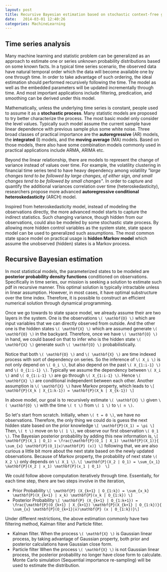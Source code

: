 ```yaml
---
layout: post
title: Recursive Bayesian estimation based on stochastic context-free grammar
date:   2014-03-01 12:40:26
categories: MachineLearning 
---
```


## Time series analysis
Many machine learning and statistic problem can be generalized as an approach to estimate one or series unknown probability distributions based on some known facts.
In a typical time series scenario, the observed data have natural temporal order which the data will become available one by one through time.
In order to take advantage of such ordering, the ideal estimation should performed recursively following the time. 
The model as well as the embedded parameters will be updated incrementally through time. 
And most important applications include filtering, predication, and smoothing can be derived under this model.

Mathematically, unless the underlying time series is constant, people used to assume it as a **stochastic process**. Many statistic models are proposed to try better characterize the process. 
The most basic model only consider the level values. Typically such model assume the current sample have linear dependence with previous sample plus some white noise. 
Three broad classes of practical importance are the **autoregressive** (AR) models, the **integrated** (I) models, and the **moving average** (MA) models. 
Based on those models, there also have some combination models commonly used in practical applications include ARMA, ARIMA etc.

Beyond the linear relationship, there are models to represent the change of variance instead of values over time. 
For example, the volatility clustering in financial time series tend to have heavy dependency among volatility _"large changes tend to be followed by large changes, of either sign, and small changes tend to be followed by small changes"_.
In order to capture and quantify the additional variances correlation over time (heteroskedasticity), researchers propose more advanced **autoregressive conditional heteroskedasticity** (ARCH) model.

Inspired from heteroskedasticity model, instead of modeling the observations directly, the more advanced model starts to capture the indirect statistics. 
Such changing variance, though hidden from our observations, could also be modeled by some stochastic state process.
By allowing more hidden control variables as the system state, state space model can be used to generalized such assumptions. 
The most common state space model on practical usage is **hidden Markov model** which assume the unobserved (hidden) states is a Markov process.

## Recursive Bayesian estimation 
In most statistical models, the parameterized states to be modeled are  **posterior probability density functions** conditioned on observations.
Specifically in time series, our mission is seeking a solution to estimate such pdf in recursive manner. 
This optimal solution is typically intractable unless in linear assumption.
However, in most cases, it have optimal substructure over the time index. Therefore, it is possible to construct an efficient numerical solution through dynamical programming.

Once we go towards to state space model, we already assume their are two layers in the system. One is the observations `\( \mathbf{O} \)` which are input variables that we can directly observed from outside. And the other one is the hidden states `\( \mathbf{X} \)` which are assumed generate `\( \mathbf{O} \)` in the backyard.
Therefore, once we have `\( \mathbf{O} \)` in hand, we could based on that to infer who is the hidden state `\( \mathbf{X} \)` generate such `\( \mathbf{O} \)` probabilistically. 

Notice that both `\( \mathbf{O} \)` and `\( \mathbf{X} \)` are time indexed process with sort of dependency on series. 
So the inference of `\( X_i \)` is not only depend on `\( O_i \)`, but also depend on the past `\( X_{1:i-1} \)` and `\( O_{1:i-1} \)`.
Typically we assume the dependency between `\( X_i \)` and `\( O_{1:i-1} \)` are go through `\( X_{1:i-1} \)`.
Hence `\( \mathbf{X} \)` are conditional independent between each other.
Another assumption is `\( \mathbf{X} \)` have Markov property, which leads to
`\[
\mathbf{P}(X_k | X_{1:k-1}) = \mathbf{P}(X_k | X_{k-1})
\]`

In above model, our goal is to recursively estimate `\( \mathbf{X} \)` given `\( \mathbf{O} \)` with the time `\( t \)` from `\( 1 \)` to `\( n \)`.

So let's start from scratch. 
Initially, when `\( t = 0 \)`, we have no observations. Therefore, the only thing we could do is guess the next hidden state based on the prior knowledge
`\[
\mathbf{P}(X_1) = \pi
\]`
Then, `\( t \)` move on to `\( 1 \)`, we observe our first observation `\( O_1 \)`. The Bayesian posterior probability by adding this new information is,
`\[
\mathbf{P}(X_1 | O_1) = \frac{\mathbf{P}(O_1 | X_1) \mathbf{P}(X_1)}{ \sum_{x} \mathbf{P}(O_1|x)\mathbf{P} (x)}
\]`
following that, we are also curious a little bit more about the next state based on the newly updated observations. 
Because of Markov property, the probability of next state `\( X_2 \)` only depends on `\( X_1 \)`. 
`\[
\mathbf{P}(X_2 | O_1) = \sum_{x_1} \mathbf{P}(X_2 | x_1) \mathbf{P}(x_1 | O_1) 
\]`

We could follow above computation iteratively through time. 
Essentially, for each time step, there are two steps involve in the iteration,

* Prior Probability 
`\[ \mathbf{P} (X_{k+1} | O_{1:k}) = \sum_{x_k} \mathbf{P}(X_{k+1} | x_k) \mathbf{P}(x_k | O_{1:k}) \]`
* Posterior Probability
`\[ \mathbf{P} (X_{k+1} | O_{1:k+1}) = \frac{\mathbf{P}(O_{k+1} | X_{k+1}) \mathbf{P}(X_{k+1} | O_{1:k})}{ \sum_{x} \mathbf{P}(O_{k+1}|x)\mathbf{P} (x | O_{1:k})}\]`

Under different restrictions, the above estimation commonly have two filtering method, Kalman filter and Particle filter.

* Kalman filter.
	When the process `\( \mathbf{X} \)` is Gaussian linear process, by taking advantage of Gaussian property, both prior and posterior calculations have Gaussian close form.
* Particle filter
	When the process `\( \mathbf{X} \)` is not Gaussian linear process,
	the posterior probability no longer have close form to calculate.
	Monte Carlo simulation (Sequential importance re-sampling) will be used to estimate the distribution.

